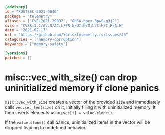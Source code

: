 ```toml
[advisory]
id = "RUSTSEC-2021-0046"
package = "telemetry"
aliases = ["CVE-2021-29937", "GHSA-hpcx-3pw8-g3j2"]
cvss = "CVSS:3.1/AV:N/AC:L/PR:N/UI:N/S:U/C:H/I:H/A:H"
date = "2021-02-17"
url = "https://github.com/Yoric/telemetry.rs/issues/45"
categories = ["memory-corruption"]
keywords = ["memory-safety"]

[versions]
patched = []
```

# misc::vec_with_size() can drop uninitialized memory if clone panics

`misc::vec_with_size` creates a vector of the provided `size` and immediately
calls `vec.set_len(size)` on it, initially filling it with uninitialized memory.
It then inserts elements using `vec[i] = value.clone()`.

If the `value.clone()` call panics, uninitialized items in the vector will be
dropped leading to undefined behavior.
